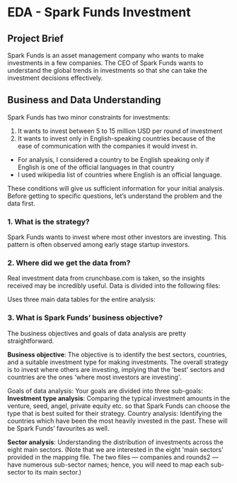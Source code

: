 # EDA - Spark Funds Investment

## Project Brief
Spark Funds is an asset management company who wants to make investments in a few companies. The CEO of Spark Funds wants to understand the global trends in investments so that she can take the investment decisions effectively.
 

## Business and Data Understanding
Spark Funds has two minor constraints for investments:
1. It wants to invest between 5 to 15 million USD per round of investment
2. It wants to invest only in English-speaking countries because of the ease of communication with the companies it would invest in.

- For analysis, I considered a country to be English speaking only if English is one of the official languages in that country
- I used wikipedia list of countries where English is an official language.

These conditions will give us sufficient information for your initial analysis. Before getting to specific questions, let’s understand the problem and the data first.

 ### 1. What is the strategy?
Spark Funds wants to invest where most other investors are investing. This pattern is often observed among early stage startup investors.

### 2. Where did we get the data from? 
Real investment data from crunchbase.com is taken, so the insights received may be incredibly useful. Data is divided into the following files:

Uses three main data tables for the entire analysis:

### 3. What is Spark Funds’ business objective?
The business objectives and goals of data analysis are pretty straightforward.

**Business objective**: The objective is to identify the best sectors, countries, and a suitable investment type for making investments. The overall strategy is to invest where others are investing, implying that the 'best' sectors and countries are the ones 'where most investors are investing'.

Goals of data analysis: Your goals are divided into three sub-goals:<br/>
**Investment type analysis**: Comparing the typical investment amounts in the venture, seed, angel, private equity etc. so that Spark Funds can choose the type that is best suited for their strategy.
Country analysis: Identifying the countries which have been the most heavily invested in the past. These will be Spark Funds’ favourites as well.<br/>

**Sector analysis**: Understanding the distribution of investments across the eight main sectors. (Note that we are interested in the eight 'main sectors' provided in the mapping file. The two files — companies and rounds2 — have numerous sub-sector names; hence, you will need to map each sub-sector to its main sector.)
